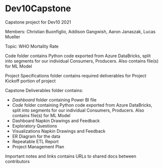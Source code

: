# Dev10Capstone

Capstone project for Dev10 2021 

Members: Christian Buonfiglio, Addison Gangwish, Aaron Janaszak, Lucas Mueller

Topic: WHO Mortality Rate

Code folder contains Python code exported from Azure DataBricks, split into segments for our individual Consumers, Producers. Also contains file(s) for ML Model

Project Specifications folder contains required deliverables for Project Kickoff portion of project

Capstone Deliverables folder contains:
  - _Dashboard_ folder containing Power BI file
  - _Code_ folder containing Python code exported from Azure DataBricks, split into segments for our individual Consumers, Producers. Also contains file(s) for ML Model
  - Dashboard Napkin Drawings and Feedback  
  - Exploratory Questions
  - Visualizations Napkin Drawings and Feedback
  - ER Diagram for the data
  - Repeatable ETL Report
  - Project Management Plan

Important notes and links contains URLs to shared docs between contributors


